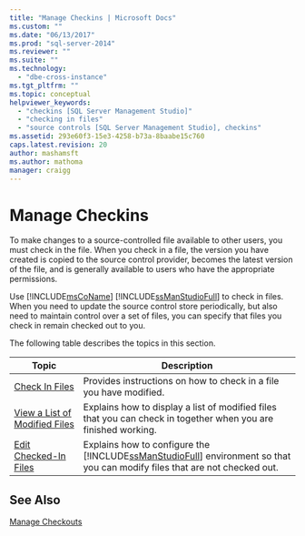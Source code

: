 ```yaml
---
title: "Manage Checkins | Microsoft Docs"
ms.custom: ""
ms.date: "06/13/2017"
ms.prod: "sql-server-2014"
ms.reviewer: ""
ms.suite: ""
ms.technology: 
  - "dbe-cross-instance"
ms.tgt_pltfrm: ""
ms.topic: conceptual
helpviewer_keywords: 
  - "checkins [SQL Server Management Studio]"
  - "checking in files"
  - "source controls [SQL Server Management Studio], checkins"
ms.assetid: 293e60f3-15e3-4258-b73a-8baabe15c760
caps.latest.revision: 20
author: mashamsft
ms.author: mathoma
manager: craigg
---
```

# Manage Checkins
  To make changes to a source-controlled file available to other users, you must check in the file. When you check in a file, the version you have created is copied to the source control provider, becomes the latest version of the file, and is generally available to users who have the appropriate permissions.  
  
 Use [!INCLUDE[msCoName](../includes/msconame-md.md)] [!INCLUDE[ssManStudioFull](../includes/ssmanstudiofull-md.md)] to check in files. When you need to update the source control store periodically, but also need to maintain control over a set of files, you can specify that files you check in remain checked out to you.  
  
 The following table describes the topics in this section.  
  
|Topic|Description|  
|-----------|-----------------|  
|[Check In Files](../../2014/database-engine/check-in-files.md)|Provides instructions on how to check in a file you have modified.|  
|[View a List of Modified Files](../../2014/database-engine/view-a-list-of-modified-files.md)|Explains how to display a list of modified files that you can check in together when you are finished working.|  
|[Edit Checked-In Files](../../2014/database-engine/edit-checked-in-files.md)|Explains how to configure the [!INCLUDE[ssManStudioFull](../includes/ssmanstudiofull-md.md)] environment so that you can modify files that are not checked out.|  
  
## See Also  
 [Manage Checkouts](../../2014/database-engine/manage-checkouts.md)  
  
  
